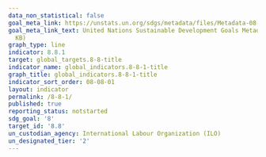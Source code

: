 ```yaml
---
data_non_statistical: false
goal_meta_link: https://unstats.un.org/sdgs/metadata/files/Metadata-08-08-01.pdf
goal_meta_link_text: United Nations Sustainable Development Goals Metadata (PDF 381
  KB)
graph_type: line
indicator: 8.8.1
target: global_targets.8-8-title
indicator_name: global_indicators.8-8-1-title
graph_title: global_indicators.8-8-1-title
indicator_sort_order: 08-08-01
layout: indicator
permalink: /8-8-1/
published: true
reporting_status: notstarted
sdg_goal: '8'
target_id: '8.8'
un_custodian_agency: International Labour Organization (ILO)
un_designated_tier: '2'
---
```

